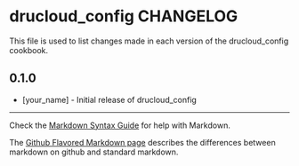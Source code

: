 drucloud_config CHANGELOG
=======================

This file is used to list changes made in each version of the drucloud_config cookbook.

0.1.0
-----
- [your_name] - Initial release of drucloud_config

- - -
Check the [Markdown Syntax Guide](http://daringfireball.net/projects/markdown/syntax) for help with Markdown.

The [Github Flavored Markdown page](http://github.github.com/github-flavored-markdown/) describes the differences between markdown on github and standard markdown.
